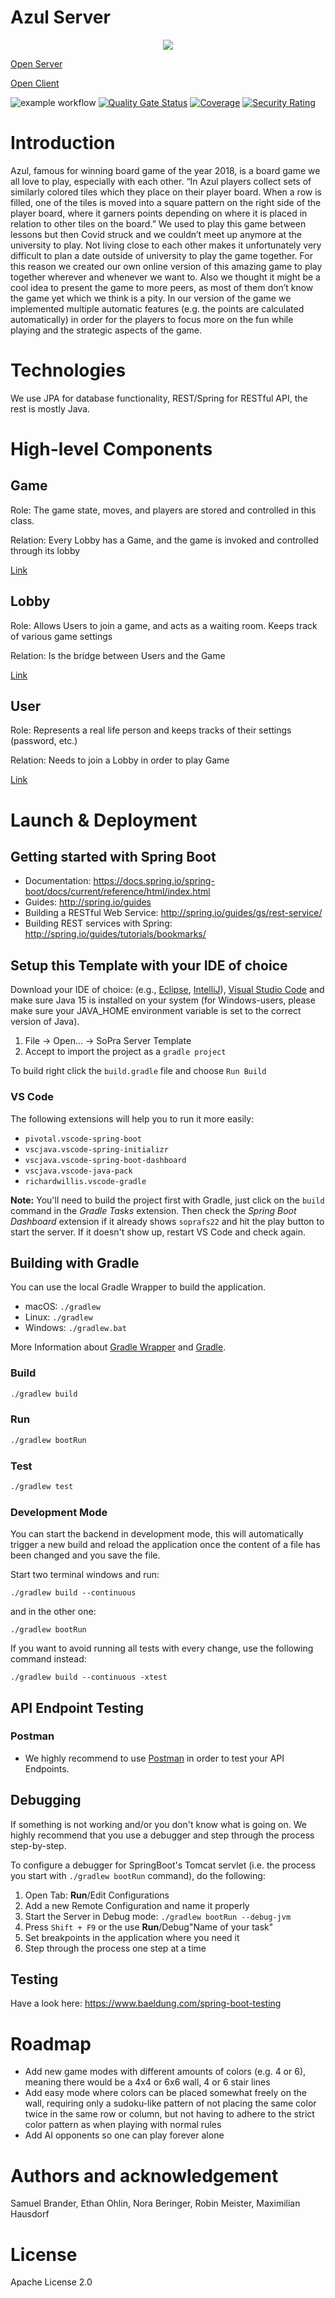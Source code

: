 # Azul Server
<p align="center">
  <img src="https://github.com/sopra-fs22-group-34/client/blob/master/src/assets/logo.png?raw=true" />
</p>

[Open Server](https://sopra-fs22-group-34-server.herokuapp.com/)

[Open Client](https://sopra-fs22-group-34-client.herokuapp.com/)

![example workflow](https://github.com/sopra-fs22-group-34/server/actions/workflows/deploy.yml/badge.svg) 
[![Quality Gate Status](https://sonarcloud.io/api/project_badges/measure?project=sopra-fs22-group-34_server&metric=alert_status)](https://sonarcloud.io/summary/new_code?id=sopra-fs22-group-34_server) 
[![Coverage](https://sonarcloud.io/api/project_badges/measure?project=sopra-fs22-group-34_server&metric=coverage)](https://sonarcloud.io/summary/new_code?id=sopra-fs22-group-34_server)
[![Security Rating](https://sonarcloud.io/api/project_badges/measure?project=sopra-fs22-group-34_client&metric=security_rating)](https://sonarcloud.io/summary/new_code?id=sopra-fs22-group-34_client)

# Introduction
Azul, famous for winning board game of the year 2018,  is a board game we all love to play, especially with each other. “In Azul players collect sets of similarly colored tiles which they place on their player board. When a row is filled, one of the tiles is moved into a square pattern on the right side of the player board, where it garners points depending on where it is placed in relation to other tiles on the board.” We used to play this game between lessons but then Covid struck and we couldn’t meet up anymore at the university to play. Not living close to each other makes it unfortunately very difficult to plan a date outside of university to play the game together. For this reason we created our own online version of this amazing game to play together wherever and whenever we want to. Also we thought it might be a cool idea to present the game to more peers, as most of them don’t know the game yet which we think is a pity. In our version of the game we implemented multiple automatic features (e.g. the points are calculated automatically) in order for the players to focus more on the fun while playing and the strategic aspects of the game.

# Technologies
We use JPA for database functionality, REST/Spring for RESTful API, the rest is mostly Java.

# High-level Components
## Game
Role: The game state, moves, and players are stored and controlled in this class. 

Relation: Every Lobby has a Game, and the game is invoked and controlled through its lobby

[Link](https://github.com/sopra-fs22-group-34/server/blob/master/src/main/java/ch/uzh/ifi/hase/soprafs22/entity/Game.java)

## Lobby
Role: Allows Users to join a game, and acts as a waiting room. Keeps track of various game settings

Relation: Is the bridge between Users and the Game

[Link](https://github.com/sopra-fs22-group-34/server/blob/master/src/main/java/ch/uzh/ifi/hase/soprafs22/entity/Lobby.java)

## User
Role: Represents a real life person and keeps tracks of their settings (password, etc.)

Relation: Needs to join a Lobby in order to play Game

[Link](https://github.com/sopra-fs22-group-34/server/blob/master/src/main/java/ch/uzh/ifi/hase/soprafs22/entity/User.java)

# Launch & Deployment
## Getting started with Spring Boot

-   Documentation: https://docs.spring.io/spring-boot/docs/current/reference/html/index.html
-   Guides: http://spring.io/guides
  -   Building a RESTful Web Service: http://spring.io/guides/gs/rest-service/
  -   Building REST services with Spring: http://spring.io/guides/tutorials/bookmarks/

## Setup this Template with your IDE of choice

Download your IDE of choice: (e.g., [Eclipse](http://www.eclipse.org/downloads/), [IntelliJ](https://www.jetbrains.com/idea/download/)), [Visual Studio Code](https://code.visualstudio.com/) and make sure Java 15 is installed on your system (for Windows-users, please make sure your JAVA_HOME environment variable is set to the correct version of Java).

1. File -> Open... -> SoPra Server Template
2. Accept to import the project as a `gradle project`

To build right click the `build.gradle` file and choose `Run Build`

### VS Code
The following extensions will help you to run it more easily:
-   `pivotal.vscode-spring-boot`
-   `vscjava.vscode-spring-initializr`
-   `vscjava.vscode-spring-boot-dashboard`
-   `vscjava.vscode-java-pack`
-   `richardwillis.vscode-gradle`

**Note:** You'll need to build the project first with Gradle, just click on the `build` command in the _Gradle Tasks_ extension. Then check the _Spring Boot Dashboard_ extension if it already shows `soprafs22` and hit the play button to start the server. If it doesn't show up, restart VS Code and check again.

## Building with Gradle

You can use the local Gradle Wrapper to build the application.
-   macOS: `./gradlew`
-   Linux: `./gradlew`
-   Windows: `./gradlew.bat`

More Information about [Gradle Wrapper](https://docs.gradle.org/current/userguide/gradle_wrapper.html) and [Gradle](https://gradle.org/docs/).

### Build

```bash
./gradlew build
```

### Run

```bash
./gradlew bootRun
```

### Test

```bash
./gradlew test
```

### Development Mode

You can start the backend in development mode, this will automatically trigger a new build and reload the application
once the content of a file has been changed and you save the file.

Start two terminal windows and run:

`./gradlew build --continuous`

and in the other one:

`./gradlew bootRun`

If you want to avoid running all tests with every change, use the following command instead:

`./gradlew build --continuous -xtest`

## API Endpoint Testing

### Postman

-   We highly recommend to use [Postman](https://www.getpostman.com) in order to test your API Endpoints.

## Debugging

If something is not working and/or you don't know what is going on. We highly recommend that you use a debugger and step
through the process step-by-step.

To configure a debugger for SpringBoot's Tomcat servlet (i.e. the process you start with `./gradlew bootRun` command),
do the following:

1. Open Tab: **Run**/Edit Configurations
2. Add a new Remote Configuration and name it properly
3. Start the Server in Debug mode: `./gradlew bootRun --debug-jvm`
4. Press `Shift + F9` or the use **Run**/Debug"Name of your task"
5. Set breakpoints in the application where you need it
6. Step through the process one step at a time

## Testing

Have a look here: https://www.baeldung.com/spring-boot-testing

# Roadmap
- Add new game modes with different amounts of colors (e.g. 4 or 6), meaning there would be a 4x4 or 6x6 wall, 4 or 6 stair lines
- Add easy mode where colors can be placed somewhat freely on the wall, requiring only a sudoku-like pattern of not placing the same color twice in the same row or column, but not having to adhere to the strict color pattern as when playing with normal rules
- Add AI opponents so one can play forever alone

# Authors and acknowledgement
Samuel Brander, Ethan Ohlin, Nora Beringer, Robin Meister, Maximilian Hausdorf

# License
Apache License 2.0

